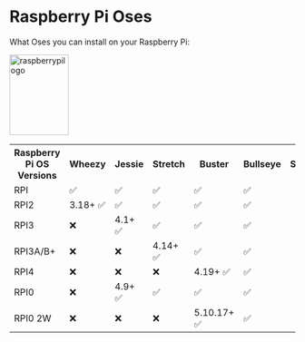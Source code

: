 <!DOCTYPE html>
<html>
<body>

<h1> Raspberry Pi Oses</h1>
<p>What Oses you can install on your Raspberry Pi:</p>

<img src="https://www.raspberrypi.org/app/uploads/2018/03/RPi-Logo-Reg-SCREEN.png" alt="raspberrypilogo" width="104" height="142">

<table style="width:100%">
  <tr>
    <th>Raspberry Pi OS Versions</th>
    <th>Wheezy</th>
    <th>Jessie</th>
    <th>Stretch</th>
    <th>Buster</th>
    <th>Bullseye</th>
    <th>Sid</th>
  </tr>
  <tr>
    <td>RPI</td>
    <td>✅</td>
    <td>✅</td>
    <td>✅</td>
    <td>✅</td>
    <td>✅</td>
    <td></td>
  </tr>
  <tr>
    <td>RPI2</td>
    <td>3.18+ ✅</td>
    <td>✅</td>
    <td>✅</td>
    <td>✅</td>
    <td>✅</td>
  </tr>
  <tr>
    <td>RPI3</td>
    <td>❌</td>
    <td>4.1+ ✅</td>
    <td>✅</td>
    <td>✅</td>
    <td>✅</td>
  </tr>
  <tr>
    <td>RPI3A/B+</td>
    <td>❌</td>
    <td>❌</td>
    <td>4.14+ ✅</td>
    <td>✅</td>
    <td>✅</td>
  </tr>
  <tr>
    <td>RPI4</td>
    <td>❌</td>
    <td>❌</td>
    <td>❌</td>
    <td>4.19+ ✅</td>
    <td>✅</td>
  </tr>
<tr>
    <td>RPI0</td>
    <td>❌</td>
    <td>4.9+ ✅</td>
    <td>✅</td>
    <td>✅</td>
    <td>✅</td>
  </tr>
  <tr>
    <td>RPI0 2W</td>
    <td>❌</td>
    <td>❌</td>
    <td>❌</td>
    <td>5.10.17+ ✅</td>
    <td>✅</td>
  </tr>
</table>

</body>
</html>


